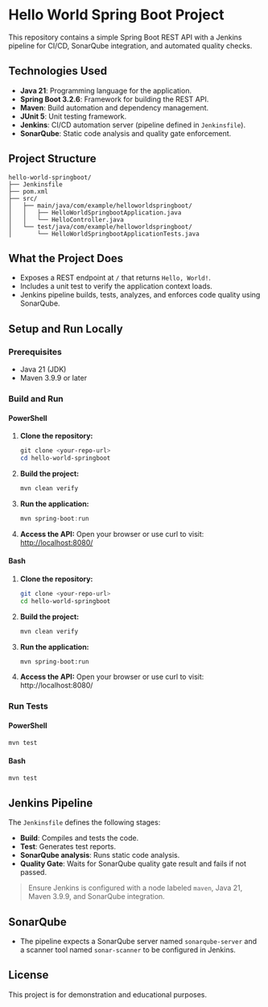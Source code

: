 # Hello World Spring Boot Project

This repository contains a simple Spring Boot REST API with a Jenkins pipeline for CI/CD, SonarQube integration, and automated quality checks.

## Technologies Used

- **Java 21**: Programming language for the application.
- **Spring Boot 3.2.6**: Framework for building the REST API.
- **Maven**: Build automation and dependency management.
- **JUnit 5**: Unit testing framework.
- **Jenkins**: CI/CD automation server (pipeline defined in `Jenkinsfile`).
- **SonarQube**: Static code analysis and quality gate enforcement.

## Project Structure

```
hello-world-springboot/
├── Jenkinsfile
├── pom.xml
├── src/
│   ├── main/java/com/example/helloworldspringboot/
│   │   ├── HelloWorldSpringbootApplication.java
│   │   └── HelloController.java
│   └── test/java/com/example/helloworldspringboot/
│       └── HelloWorldSpringbootApplicationTests.java
```

## What the Project Does

- Exposes a REST endpoint at `/` that returns `Hello, World!`.
- Includes a unit test to verify the application context loads.
- Jenkins pipeline builds, tests, analyzes, and enforces code quality using SonarQube.

## Setup and Run Locally

### Prerequisites
- Java 21 (JDK)
- Maven 3.9.9 or later

### Build and Run

#### PowerShell
1. **Clone the repository:**
   ```powershell
   git clone <your-repo-url>
   cd hello-world-springboot
   ```
2. **Build the project:**
   ```powershell
   mvn clean verify
   ```
3. **Run the application:**
   ```powershell
   mvn spring-boot:run
   ```
4. **Access the API:**
   Open your browser or use curl to visit: [http://localhost:8080/](http://localhost:8080/)

#### Bash
1. **Clone the repository:**
   ```bash
   git clone <your-repo-url>
   cd hello-world-springboot
   ```
2. **Build the project:**
   ```bash
   mvn clean verify
   ```
3. **Run the application:**
   ```bash
   mvn spring-boot:run
   ```
4. **Access the API:**
   Open your browser or use curl to visit: http://localhost:8080/

### Run Tests
#### PowerShell
```powershell
mvn test
```
#### Bash
```bash
mvn test
```

## Jenkins Pipeline

The `Jenkinsfile` defines the following stages:
- **Build**: Compiles and tests the code.
- **Test**: Generates test reports.
- **SonarQube analysis**: Runs static code analysis.
- **Quality Gate**: Waits for SonarQube quality gate result and fails if not passed.

> Ensure Jenkins is configured with a node labeled `maven`, Java 21, Maven 3.9.9, and SonarQube integration.

## SonarQube
- The pipeline expects a SonarQube server named `sonarqube-server` and a scanner tool named `sonar-scanner` to be configured in Jenkins.

## License
This project is for demonstration and educational purposes.

